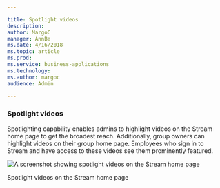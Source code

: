 ```yaml
---

title: Spotlight videos
description: 
author: MargoC
manager: AnnBe
ms.date: 4/16/2018
ms.topic: article
ms.prod: 
ms.service: business-applications
ms.technology: 
ms.author: margoc
audience: Admin

---
```

### Spotlight videos



Spotlighting capability enables admins to highlight videos on the Stream home
page to get the broadest reach. Additionally, group owners can highlight videos
on their group home page. Employees who sign in to Stream and have access to
these videos see them prominently featured.

![A screenshot showing spotlight videos on the Stream home page](media/spotlight-videos-1.emf "A screenshot showing spotlight videos on the Stream home page")
<!-- Picture 1 -->


Spotlight videos on the Stream home page
